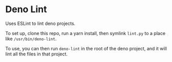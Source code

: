 # Deno Lint

Uses ESLint to lint deno projects.

To set up, clone this repo, run a yarn install, then symlink `lint.py` to a place like `/usr/bin/deno-lint`.

To use, you can then run `deno-lint` in the root of the deno project, and it will lint all the files in that project.
